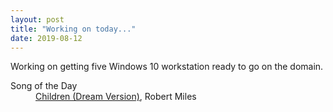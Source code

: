 ```yaml
---
layout: post
title: "Working on today..."
date: 2019-08-12
---
```


<p>Working on getting five Windows 10 workstation ready to go on the domain.</p>

<dl>
  <dt>Song of the Day</dt>
  <dd><a href="https://www.youtube.com/watch?v=CC5ca6Hsb2Q">Children (Dream Version)</a>, Robert Miles</dd>
</dl>

